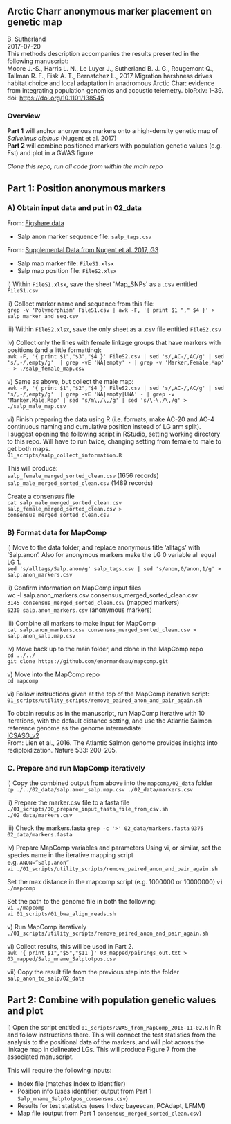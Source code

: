 ## Arctic Charr anonymous marker placement on genetic map
B. Sutherland    
2017-07-20    
This methods description accompanies the results presented in the following manuscript:    
Moore J.-S., Harris L. N., Le Luyer J., Sutherland B. J. G., Rougemont Q., Tallman R. F., Fisk A. T., Bernatchez L., 2017 Migration harshness drives habitat choice and local adaptation in anadromous Arctic Char: evidence from integrating population genomics and acoustic telemetry. bioRxiv: 1–39. doi: https://doi.org/10.1101/138545

### Overview
**Part 1** will anchor anonymous markers onto a high-density genetic map of _Salvelinus alpinus_ (Nugent et al. 2017)   
**Part 2** will combine positioned markers with population genetic values (e.g. Fst) and plot in a GWAS figure   

_Clone this repo, run all code from within the main repo_   

## Part 1: Position anonymous markers   
### A) Obtain input data and put in 02_data
From: [Figshare data](https://doi.org/10.6084/m9.figshare.5051821.v2)       
* Salp anon marker sequence file: `salp_tags.csv`    

From: [Supplemental Data from Nugent et al. 2017, G3](http://www.g3journal.org/content/7/2/543.supplemental)    
* Salp map marker file: `FileS1.xlsx`    
* Salp map position file: `FileS2.xlsx`    

i) Within `FileS1.xlsx`, save the sheet 'Map_SNPs' as a .csv entitled `FileS1.csv`    

ii) Collect marker name and sequence from this file:    
`grep -v 'Polymorphism' FileS1.csv | awk -F, '{ print $1 "," $4 }' > salp_marker_and_seq.csv`   

iii) Within `FileS2.xlsx`, save the only sheet as a .csv file entitled `FileS2.csv`    

iv) Collect only the lines with female linkage groups that have markers with positions (and a little formatting):    
`awk -F, '{ print $1","$3","$4 }' FileS2.csv | sed 's/,AC-/,AC/g' | sed 's/,-/,empty/g'  | grep -vE 'NA|empty' - | grep -v 'Marker,Female,Map' - > ./salp_female_map.csv`

v) Same as above, but collect the male map:    
`awk -F, '{ print $1","$2","$4 }' FileS2.csv | sed 's/,AC-/,AC/g' | sed 's/,-/,empty/g'  | grep -vE 'NA|empty|UNA' - | grep -v 'Marker,Male,Map' | sed 's/m\,/\,/g' | sed 's/\-\,/\,/g' > ./salp_male_map.csv`

vi) Finish preparing the data using R (i.e. formats, make AC-20 and AC-4 continuous naming and cumulative position instead of LG arm split).   
I suggest opening the following script in RStudio, setting working directory to this repo. Will have to run twice, changing setting from female to male to get both maps.       
`01_scripts/salp_collect_information.R`   

This will produce:   
`salp_female_merged_sorted_clean.csv` (1656 records)   
`salp_male_merged_sorted_clean.csv`  (1489 records)    

Create a consensus file    
`cat salp_male_merged_sorted_clean.csv salp_female_merged_sorted_clean.csv > consensus_merged_sorted_clean.csv`


### B) Format data for MapComp 

i) Move to the data folder, and replace anonymous title ‘alltags’ with ‘Salp.anon’. Also for anonymous markers make the LG 0 variable all equal LG 1.   
`sed 's/alltags/Salp.anon/g' salp_tags.csv | sed 's/anon,0/anon,1/g' > salp.anon_markers.csv`   

ii) Confirm information on MapComp input files     
wc -l salp.anon_markers.csv consensus_merged_sorted_clean.csv   
`3145 consensus_merged_sorted_clean.csv` (mapped markers)   
`6230 salp.anon_markers.csv`   (anonymous markers)   

iii) Combine all markers to make input for MapComp    
`cat salp.anon_markers.csv consensus_merged_sorted_clean.csv > salp.anon_salp.map.csv`     

iv) Move back up to the main folder, and clone in the MapComp repo   
`cd ../../`    
`git clone https://github.com/enormandeau/mapcomp.git`    

v) Move into the MapComp repo   
`cd mapcomp`    

vi) Follow instructions given at the top of the MapComp iterative script:  
`01_scripts/utility_scripts/remove_paired_anon_and_pair_again.sh`  

To obtain results as in the manuscript, run MapComp iterative with 10 iterations, with the default distance setting, and use the Atlantic Salmon reference genome as the genome intermediate:   
[ICSASG_v2](https://www.ncbi.nlm.nih.gov/assembly/GCF_000233375.1)  
From: Lien et al., 2016. The Atlantic Salmon genome provides insights into rediploidization. Nature 533: 200–205.     

### C. Prepare and run MapComp iteratively
i) Copy the combined output from above into the `mapcomp/02_data` folder   
`cp ./../02_data/salp.anon_salp.map.csv ./02_data/markers.csv`

ii) Prepare the marker.csv file to a fasta file
`./01_scripts/00_prepare_input_fasta_file_from_csv.sh ./02_data/markers.csv`

iii) Check the markers.fasta 
`grep -c '>' 02_data/markers.fasta`
`9375 02_data/markers.fasta`

iv) Prepare MapComp variables and parameters
Using vi, or similar, set the species name in the iterative mapping script   
e.g.  `ANON=”Salp.anon”`    
`vi ./01_scripts/utility_scripts/remove_paired_anon_and_pair_again.sh`

Set the max distance in the mapcomp script (e.g. 1000000 or 10000000)
`vi ./mapcomp`

Set the path to the genome file in both the following:   
`vi ./mapcomp`   
`vi 01_scripts/01_bwa_align_reads.sh`   

v) Run MapComp iteratively 
`./01_scripts/utility_scripts/remove_paired_anon_and_pair_again.sh`

vi) Collect results, this will be used in Part 2.    
`awk '{ print $1","$5","$11 }' 03_mapped/pairings_out.txt > 03_mapped/Salp_mname_Salptotpos.csv`

vii) Copy the result file from the previous step into the folder `salp_anon_to_salp/02_data`   


## Part 2: Combine with population genetic values and plot     
i) Open the script entitled `01_scripts/GWAS_from_MapComp_2016-11-02.R` in R and follow instructions there. This will connect the test statistics from the analysis to the positional data of the markers, and will plot across the linkage map in delineated LGs. This will produce Figure 7 from the associated manuscript.       

This will require the following inputs:    
* Index file (matches Index to identifier)   
* Position info (uses identifier; output from Part 1 `Salp_mname_Salptotpos_consensus.csv`)   
* Results for test statistics (uses Index; bayescan, PCAdapt, LFMM)   
* Map file (output from Part 1 `consensus_merged_sorted_clean.csv`)    
